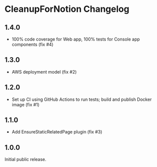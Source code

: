 # CleanupForNotion Changelog

## 1.4.0

* 100% code coverage for Web app, 100% tests for Console app components (fix #4)

## 1.3.0

* AWS deployment model (fix #2)

## 1.2.0

* Set up CI using GitHub Actions to run tests; build and publish Docker image (fix #1)

## 1.1.0

* Add EnsureStaticRelatedPage plugin (fix #3)

## 1.0.0

Initial public release.
